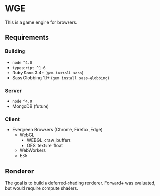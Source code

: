 # WGE
This is a game engine for browsers.

## Requirements

### Building
- `node ^4.0`
- `typescript ^1.6`
- Ruby Sass 3.4+ (`gem install sass`)
- Sass Globbing 1.1+ (`gem install sass-globbing`)

### Server
- `node ^4.0`
- MongoDB (future)

### Client
- Evergreen Browsers (Chrome, Firefox, Edge)
	- WebGL
		- WEBGL_draw_buffers
		- OES_texture_float
	- WebWorkers
	- ES5

## Renderer
The goal is to build a deferred-shading renderer. Forward+ was evaluated, but would require compute shaders.